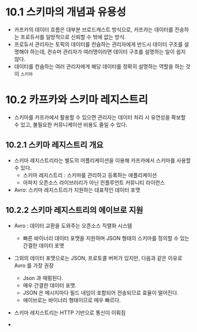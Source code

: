 
# 10.1 스키마의 개념과 유용성
- 카프카의 데이터 흐름은 대부분 브로드캐스트 방식으로, 카프카는 데이터를 전송하는 프로듀서를 일방적으로 신뢰할 수 밖에 없는 방식.
- 프로듀서 관리자는 토픽의 데이터를 컨슘하는 관리자에게 반드시 데이터 구조를 설명해야 하는데, 컨슈머 관리자가 여러명이라면 데이터 구조를 설명하는 일이 쉽지 않다.
- 데이터를 컨슘하는 여러 관리자에게 해당 데이터를 정확히 설명하는 역할을 하는 것이 `스키마`

# 10.2 카프카와 스키마 레지스트리
- 스키마를 카프카에서 활용할 수 있으면 관리자는 데이터 처리 시 유연성을 확보할 수 있고, 불필요한 커뮤니케이션 비용도 줄일 수 있다.

## 10.2.1 스키마 레지스트리 개요
- 스키마 레지스트리라는 별도의 어플리케이션을 이용해 카프카에서 스키마를 사용할 수 있다.
  - 스키마 레지스트리 : 스키마를 관리하고 등록하는 애플리케이션
  - 아파치 오픈소스 라이브러리가 아닌 컨플루언트 커뮤니티 라이런스
- Avro: 스키마 레지스트리가 지원하는 대표적인 데이터 포맷

## 10.2.2 스키마 레지스트리의 에이브로 지원
- Avro : 데이터 교환을 도와주는 오픈소스 직렬화 시스템
  - 빠른 바이너리 데이터 포맷을 지원하며 JSON 형태의 스키마를 정의할 수 있는 간결한 데이터 포맷
- 그외의 데이터 포맷으로는 JSON, 프로토콜 버퍼가 있지만, 다음과 같은 이유로 Avro 를 가장 권장
  - Json 과 매핑된다.
  - 매우 간결한 데이터 포맷.
  - JSON 은 메시지마다 필드 네임이 포함되어 전송되므로 효율이 떨어진다.
  - 에이브로는 바이너리 형태이므로 매우 빠르다.

- 스키마 레지스트리는 HTTP 기반으로 통신이 이뤄짐
- 

